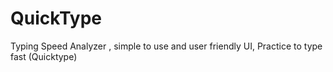 # QuickType
Typing Speed Analyzer , simple to use and user friendly UI, Practice to type fast (Quicktype)  
